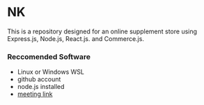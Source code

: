 # NK

This is a repository designed for an online supplement store using Express.js, Node.js, React.js. and Commerce.js. 

### Reccomended Software 
* Linux or Windows WSL 
* github account 
* node.js installed 
* [meeting link](https://www.when2meet.com/?12384152-toS24)

